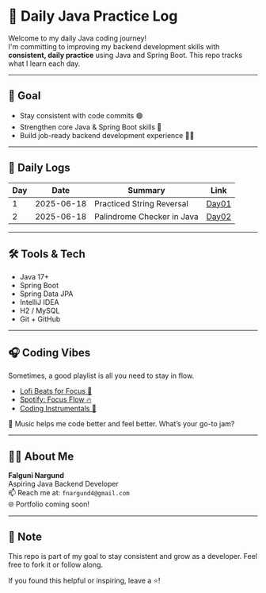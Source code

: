 # 🧠 Daily Java Practice Log

Welcome to my daily Java coding journey!  
I'm committing to improving my backend development skills with **consistent, daily practice** using Java and Spring Boot. This repo tracks what I learn each day.

---

## 🎯 Goal

- Stay consistent with code commits 🟢
- Strengthen core Java & Spring Boot skills 💪
- Build job-ready backend development experience 👨‍💻

---

## 📅 Daily Logs

| Day | Date       | Summary                       | Link                |
|-----|------------|-------------------------------|---------------------|
| 1   | 2025-06-18 | Practiced String Reversal     | [Day01](./Day01.md) |
| 2   | 2025-06-18 | Palindrome Checker in Java    | [Day02](./Day02.md) |

---

## 🛠️ Tools & Tech

- Java 17+
- Spring Boot
- Spring Data JPA
- IntelliJ IDEA
- H2 / MySQL
- Git + GitHub

---

## 🎧 Coding Vibes

Sometimes, a good playlist is all you need to stay in flow.

- [Lofi Beats for Focus 💭](https://www.youtube.com/watch?v=jfKfPfyJRdk)
- [Spotify: Focus Flow 🔥](https://open.spotify.com/playlist/37i9dQZF1DWZeKCadgRdKQ)
- [Coding Instrumentals 🎹](https://open.spotify.com/playlist/4BKTjHf4kQNVUQ1x5UqZQo)

🧠 Music helps me code better and feel better. What’s your go-to jam?

---

## 🙋‍♀️ About Me

**Falguni Nargund**  
Aspiring Java Backend Developer  
📫 Reach me at: `fnargund4@gmail.com`  
🌐 Portfolio coming soon!

---

## 📌 Note

This repo is part of my goal to stay consistent and grow as a developer. Feel free to fork it or follow along.

If you found this helpful or inspiring, leave a ⭐️!
